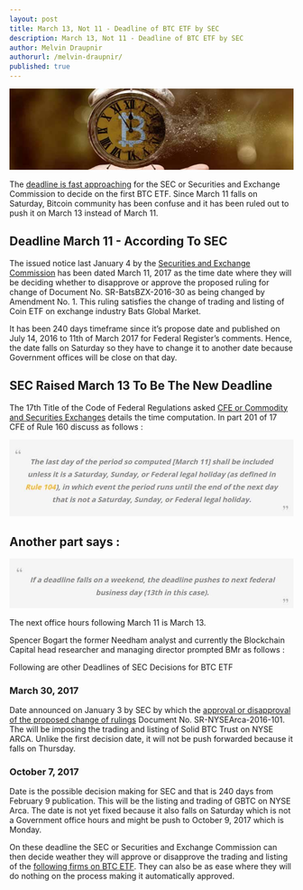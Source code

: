 ```yaml
---
layout: post
title: March 13, Not 11 - Deadline of BTC ETF by SEC
description: March 13, Not 11 - Deadline of BTC ETF by SEC
author: Melvin Draupnir
authorurl: /melvin-draupnir/
published: true
---
```


<p><center><img src="/images/sec-1.jpg" alt="Deadline of BTC ETF"/></center></p>

<p>The <a href="/the-regain-of-bitcoin-will-it-be-strong-enough/">deadline is fast approaching</a> for the SEC or Securities and Exchange Commission to decide on the first BTC ETF. Since March 11 falls on Saturday, Bitcoin community has been confuse and it has been ruled out to push it on March 13 instead of March 11.</p>

<h2>Deadline March 11 - According To SEC</h2>

<p>The issued notice last January 4 by the <a href="/bitcoin-takes-a-dive-on-pboc-interference/">Securities and Exchange Commission</a> has been dated March 11, 2017 as the time date where they will be deciding whether to disapprove or approve the proposed ruling for change of Document No. SR-BatsBZX-2016-30 as being changed by Amendment No. 1. This ruling satisfies the change of trading and listing of Coin ETF on exchange industry Bats Global Market.</p>

<p>It has been 240 days timeframe since it’s propose date and published on July 14, 2016 to 11th of March 2017 for Federal Register’s comments. Hence, the date falls on Saturday so they have to change it to another date because Government offices will be close on that day.</p>

<h2>SEC Raised March 13 To Be The New Deadline</h2>

<p>The 17th Title of the Code of Federal Regulations asked <a href="/bitcoin-over-usd-1030-on-china-fx-reserve-drop/">CFE or Commodity and Securities Exchanges</a> details the time computation. In part 201 of 17 CFE of Rule 160 discuss as follows :</p>

<p><center><img src="/images/sec-2.jpg" alt="Deadline of BTC ETF"/></center></p>

<h2>Another part says :</h2>

<p><center><img src="/images/sec-3.jpg" alt="Deadline of BTC ETF"/></center></p>

<p>The next office hours following March 11 is March 13.</p>

<p>Spencer Bogart the former Needham analyst and currently the Blockchain Capital head researcher and managing director prompted BMr as follows :</p>

<p>Following are other Deadlines of SEC Decisions for BTC ETF </p>

<h3>March 30, 2017</h3>

<p>Date announced on January 3 by SEC by which the <a href="/best-bitcoin-quotes/">approval or disapproval of the proposed change of rulings</a> Document No. SR-NYSEArca-2016-101. The will be imposing the trading and listing of Solid BTC Trust on NYSE ARCA. Unlike the first decision date, it will not be push forwarded because it falls on Thursday.</p>

<h3>October 7, 2017</h3>

<p>Date is the possible decision making for SEC and that is 240 days from February 9 publication. This will be the listing and trading of GBTC on NYSE Arca. The date is not yet fixed because it also falls on Saturday which is not a Government office hours and might be push to October 9, 2017 which is Monday.</p>

<p>On these deadline the SEC or Securities and Exchange Commission can then decide weather they will approve or disapprove the trading and listing of the <a href="/thirty-six-bitcoin-exchanges-stopped-their-operation/">following firms on BTC ETF</a>. They can also be as ease where they will do nothing on the process making it automatically approved.</p>

